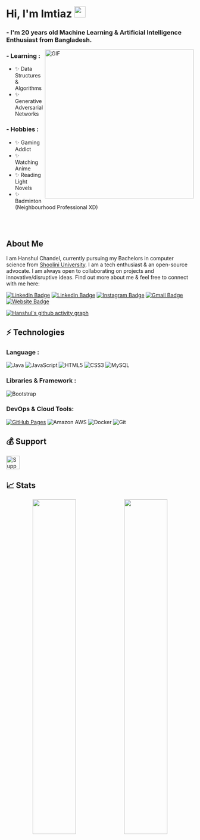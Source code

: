 # Hi, I'm Imtiaz <img src="https://github.com/0ximtiaz/0ximtiaz/blob/main/wave.gif" width="30px">

### - I'm 20 years  old Machine Learning & Artificial Intelligence Enthusiast from Bangladesh.

<img hight="200" width="400" alt="GIF" align="right" src="https://github.com/0ximtiaz/0ximtiaz/blob/main/wrench-watchdogs2.gif">

### - Learning :
- ✨ Data Structures & Algorithms
- ✨ Generative Adversarial Networks

### - Hobbies : 
- ✨ Gaming Addict
- ✨ Watching Anime
- ✨ Reading Light Novels
- ✨ Badminton (Neighbourhood Professional XD)

</br>
</br>

## About Me

I am Hanshul Chandel, currently pursuing my Bachelors in computer science from [Shoolini University](http://shooliniuniversity.com/). I am a tech enthusiast & an open-source advocate. I am always open to collaborating on projects and innovative/disruptive ideas. Find out more about me & feel free to connect with me here:


[![Linkedin Badge](https://img.shields.io/badge/-HanshulChandel-blue?style=flat-square&logo=Linkedin&logoColor=white&link=https://www.linkedin.com/in/hanshul-chandel/)](https://www.linkedin.com/in/hanshul-chandel/)
[![Linkedin Badge](https://img.shields.io/badge/-Hanshulll-green?style=flat-square&logo=Twitter&logoColor=white&link=https://twitter.com/Hanshulll/)](https://www.linkedin.com/in/hanshul-chandel/)
[![Instagram Badge](https://img.shields.io/badge/-hanshulll-purple?style=flat-square&logo=instagram&logoColor=white&link=https://instagram.com/hanshulll/)](https://instagram.com/hanshulll)
[![Gmail Badge](https://img.shields.io/badge/-hanshul.chandel@gmail.com-c14438?style=flat-square&logo=Gmail&logoColor=white&link=mailto:hanshul.chandel@gmail.com)](mailto:hanshul.chandel@gmail.com)
[![Website Badge](https://img.shields.io/badge/-Website-black?style=flat-square&logo=google-chrome&logoColor=white&link=https://hanshulll.github.io/)](https://hanshulll.github.io/)

[![Hanshul's github activity graph](https://activity-graph.herokuapp.com/graph?username=hanshulll&theme=xcode)](https://git.io/hanshulll)


## ⚡ Technologies

### Language :
![Java](https://img.shields.io/badge/-java-E34A86?style=flat-square&logo=java)
![JavaScript](https://img.shields.io/badge/-JavaScript-black?style=flat-square&logo=javascript)
![HTML5](https://img.shields.io/badge/-HTML5-E34F26?style=flat-square&logo=html5&logoColor=white)
![CSS3](https://img.shields.io/badge/-CSS3-1572B6?style=flat-square&logo=css3)
![MySQL](https://img.shields.io/badge/-MySQL-black?style=flat-square&logo=mysql)

### Libraries & Framework :

![Bootstrap](https://img.shields.io/badge/-Bootstrap-563D7C?style=flat-square&logo=bootstrap)

### DevOps & Cloud Tools:

<a href="#"><img alt="GitHub Pages" src="https://img.shields.io/badge/GitHub%20Pages-%23327FC7.svg?logo=github&logoColor=white"></a>
![Amazon AWS](https://img.shields.io/badge/Amazon%20AWS-232F3E?style=flat-square&logo=amazon-aws)
![Docker](https://img.shields.io/badge/-Docker-black?style=flat-square&logo=docker)
![Git](https://img.shields.io/badge/-Git-black?style=flat-square&logo=git)


## 💰 Support
<p>
<a href='https://www.buymeacoffee.com/hanshulll' target='_blank'><img height='36' style='border:0px;height:36px;' src='https://cdn.buymeacoffee.com/buttons/v2/default-yellow.png' border='0' alt='Support Kaiwalya on buymecoffee' /></a>
</p>

## 📈 Stats
<p align="center">
	
  <img width="48%" src="https://github-readme-stats.vercel.app/api?username=hanshulll&show_icons=true&theme=tokyonight" />
  <img width="48%" src="https://github-readme-streak-stats.herokuapp.com/?user=hanshulll&theme=tokyonight" />
</p>
 
